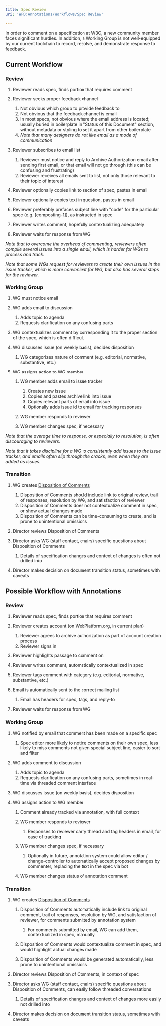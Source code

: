```yaml
---
title: Spec Review
uri: 'WPD:Annotations/Workflows/Spec Review'

---
```

In order to comment on a specification at W3C, a new community member faces significant hurdles. In addition, a Working Group is not well-equipped by our current toolchain to record, resolve, and demonstrate response to feedback.

## <span>Current Workflow</span>

### <span>Review</span>

1.  Reviewer reads spec, finds portion that requires comment
2.  Reviewer seeks proper feedback channel
    1.  Not obvious which group to provide feedback to
    2.  Not obvious that the feedback channel is email
    3.  In most specs, not obvious where the email address is located; usually buried in boilerplate in "Status of this Document" section, without metadata or styling to set it apart from other boilerplate
    4.  *Note that many designers do not like email as a mode of communication*

3.  Reviewer subscribes to email list
    1.  Reviewer must notice and reply to Archive Authorization email after sending first email, or that email will not go through (this can be confusing and frustrating)
    2.  Reviewer receives all emails sent to list, not only those relevant to their topic of interest

4.  Reviewer optionally copies link to section of spec, pastes in email
5.  Reviewer optionally copies text in question, pastes in email
6.  Reviewer preferably prefaces subject line with "code" for the particular spec (e.g. [composting-1]), as instructed in spec
7.  Reviewer writes comment, hopefully contextualizing adequately
8.  Reviewer waits for response from WG

*Note that to overcome the overhead of commenting, reviewers often compile several issues into a single email, which is harder for WGs to process and track.*

*Note that some WGs request for reviewers to create their own issues in the issue tracker, which is more convenient for WG, but also has several steps for the reviewer.*

### <span>Working Group</span>

1.  WG must notice email
2.  WG adds email to discussion
    1.  Adds topic to agenda
    2.  Requests clarification on any confusing parts

3.  WG contextualizes comment by corresponding it to the proper section of the spec, which is often difficult
4.  WG discusses issue (on weekly basis), decides disposition
    1.  WG categorizes nature of comment (e.g. editorial, normative, substantive, etc.)

5.  WG assigns action to WG member
    1.  WG member adds email to issue tracker
        1.  Creates new issue
        2.  Copies and pastes archive link into issue
        3.  Copies relevant parts of email into issue
        4.  Optionally adds issue id to email for tracking responses

    2.  WG member responds to reviewer
    3.  WG member changes spec, if necessary

*Note that the average time to response, or especially to resolution, is often discouraging to reviewers.*

*Note that it takes discipline for a WG to consistently add issues to the issue tracker, and emails often slip through the cracks, even when they are added as issues.*

### <span>Transition</span>

1.  WG creates [Disposition of Comments](http://www.w3.org/Graphics/SVG/1.2/Tiny/dc.html)
    1.  Disposition of Comments should include link to original review, trail of responses, resolution by WG, and satisfaction of reviewer
    2.  Disposition of Comments does not contextualize comment in spec, or show actual changes made
    3.  Disposition of Comments can be time-consuming to create, and is prone to unintentional omissions

2.  Director reviews Disposition of Comments
3.  Director asks WG (staff contact, chairs) specific questions about Disposition of Comments
    1.  Details of specification changes and context of changes is often not drilled into

4.  Director makes decision on document transition status, sometimes with caveats

## <span>Possible Workflow with Annotations</span>

### <span>Review</span>

1.  Reviewer reads spec, finds portion that requires comment
2.  Reviewer creates account (on WebPlatform.org, in current plan)
    1.  Reviewer agrees to archive authorization as part of account creation process
    2.  Reviewer signs in

3.  Reviewer highlights passage to comment on
4.  Reviewer writes comment, automatically contextualized in spec
5.  Reviewer tags comment with category (e.g. editorial, normative, substantive, etc.)
6.  Email is automatically sent to the correct mailing list
    1.  Email has headers for spec, tags, and reply-to

7.  Reviewer waits for response from WG

### <span>Working Group</span>

1.  WG notified by email that comment has been made on a specific spec
    1.  Spec editor more likely to notice comments on their own spec, less likely to miss comments not given special subject line, easier to sort and filter

2.  WG adds comment to discussion
    1.  Adds topic to agenda
    2.  Requests clarification on any confusing parts, sometimes in real-time via threaded comment interface

3.  WG discusses issue (on weekly basis), decides disposition
4.  WG assigns action to WG member
    1.  Comment already tracked via annotation, with full context
    2.  WG member responds to reviewer
        1.  Responses to reviewer carry thread and tag headers in email, for ease of tracking

    3.  WG member changes spec, if necessary
        1.  Optionally in future, annotation system could allow editor / change-controller to automatically accept proposed changes by commenter, replacing the text in the spec via bot

    4.  WG member changes status of annotation comment

### <span>Transition</span>

1.  WG creates [Disposition of Comments](http://www.w3.org/Graphics/SVG/1.2/Tiny/dc.html)
    1.  Disposition of Comments automatically include link to original comment, trail of responses, resolution by WG, and satisfaction of reviewer, for comments submitted by annotation system
        1.  For comments submitted by email, WG can add them, contextualized in spec, manually

    2.  Disposition of Comments would contextualize comment in spec, and would highlight actual changes made
    3.  Disposition of Comments would be generated automatically, less prone to unintentional omissions

2.  Director reviews Disposition of Comments, in context of spec
3.  Director asks WG (staff contact, chairs) specific questions about Disposition of Comments, can easily follow threaded conversations
    1.  Details of specification changes and context of changes more easily not drilled into

4.  Director makes decision on document transition status, sometimes with caveats
